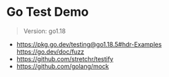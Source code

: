 # Go Test Demo

> Version: go1.18

* https://pkg.go.dev/testing@go1.18.5#hdr-Examples https://go.dev/doc/fuzz
* https://github.com/stretchr/testify
* https://github.com/golang/mock
